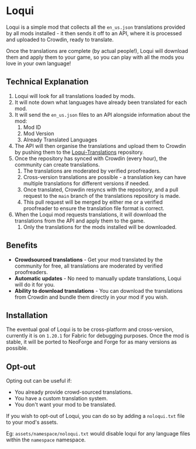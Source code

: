 # Loqui

Loqui is a simple mod that collects all the `en_us.json` translations provided by all mods installed - it then sends it off to an API, where it is processed and uploaded to Crowdin, ready to translate.

Once the translations are complete (by actual people!), Loqui will download them and apply them to your game, so you can play with all the mods you love in your own language!

## Technical Explanation

1. Loqui will look for all translations loaded by mods.
2. It will note down what languages have already been translated for each mod.
3. It will send the `en_us.json` files to an API alongside information about the mod:
    1. Mod ID
    2. Mod Version
    3. Already Translated Languages
4. The API will then organise the translations and upload them to Crowdin by pushing them to the [Loqui-Translations](https://github.com/IMB11/loqui-translations) repository.
5. Once the repository has synced with Crowdin (every hour), the community can create translations.
    1. The translations are moderated by verified proofreaders.
    2. Cross-version translations are possible - a translation key can have multiple translations for different versions if needed.
    3. Once translated, Crowdin resyncs with the repository, and a pull request to the `main` branch of the translations repository is made.
    4. This pull request will be merged by either me or a verified proofreader to ensure the translation file format is correct.
6. When the Loqui mod requests translations, it will download the translations from the API and apply them to the game.
    1. Only the translations for the mods installed will be downloaded.

## Benefits

- **Crowdsourced translations** - Get your mod translated by the community for free, all translations are moderated by verified proofreaders.
- **Automatic updates** - No need to manually update translations, Loqui will do it for you.
- **Ability to download translations** - You can download the translations from Crowdin and bundle them directly in your mod if you wish.

## Installation

The eventual goal of Loqui is to be cross-platform and cross-version, currently it is on `1.20.1` for Fabric for debugging purposes. Once the mod is stable, it will be ported to NeoForge and Forge for as many versions as possible.

## Opt-out

Opting out can be useful if:

- You already provide crowd-sourced translations.
- You have a custom translation system.
- You don't want your mod to be translated.

If you wish to opt-out of Loqui, you can do so by adding a `noloqui.txt` file to your mod's assets.

Eg: `assets/namespace/noloqui.txt` would disable loqui for any language files within the `namespace` namespace.